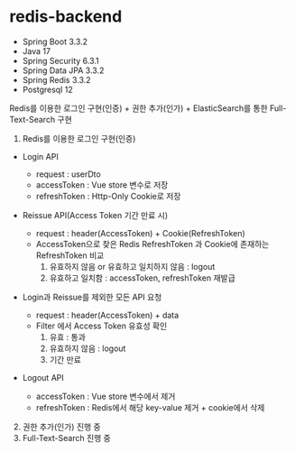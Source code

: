 # redis-backend

- Spring Boot 3.3.2
- Java 17
- Spring Security 6.3.1
- Spring Data JPA 3.3.2
- Spring Redis 3.3.2
- Postgresql 12

Redis를 이용한 로그인 구현(인증) + 권한 추가(인가) + ElasticSearch를 통한 Full-Text-Search 구현


1. Redis를 이용한 로그인 구현(인증)

- Login API
    - request : userDto
    - accessToken : Vue store 변수로 저장
    - refreshToken : Http-Only Cookie로 저장

- Reissue API(Access Token 기간 만료 시)
    - request : header(AccessToken) + Cookie(RefreshToken)
    - AccessToken으로 찾은 Redis RefreshToken 과 Cookie에 존재하는 RefreshToken 비교
        1. 유효하지 않음 or 유효하고 일치하지 않음 : logout
        2. 유효하고 일치함 : accessToken, refreshToken 재발급

- Login과 Reissue를 제외한 모든 API 요청
    - request : header(AccessToken) + data
    - Filter 에서 Access Token 유효성 확인
        1. 유효 : 통과
        2. 유효하지 않음 : logout
        3. 기간 만료

- Logout API
    - accessToken : Vue store 변수에서 제거
    - refreshToken : Redis에서 해당 key-value 제거 + cookie에서 삭제
    

2. 권한 추가(인가) 진행 중
3. Full-Text-Search 진행 중
